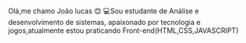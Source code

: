 Olá,me chamo João lucas 😊
💻Sou estudante de Análise e desenvolvimento de sistemas,
apaixonado por tecnologia e jogos,atualmente estou praticando 
Front-end(HTML,CSS,JAVASCRIPT)
